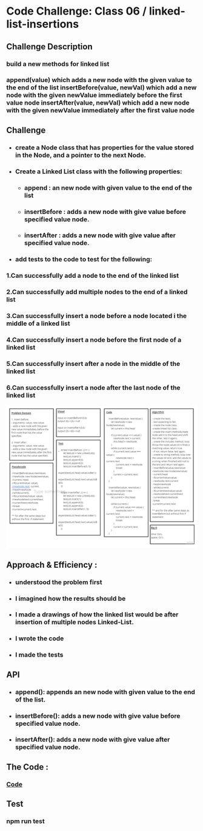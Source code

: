 # Code Challenge: Class 06 / linked-list-insertions 

## Challenge Description
### build a new methods for linked list

### append(value) which adds a new node with the given value to the end of the list insertBefore(value, newVal) which add a new node with the given newValue immediately before the first value node insertAfter(value, newVal) which add a new node with the given newValue immediately after the first value node


## Challenge 

* ### create a Node class that has properties for the value stored in the Node, and a pointer to the next Node.

* ### Create a Linked List class with the following properties:

    * ### append : an new node with given value to the end of the list
    * ### insertBefore : adds a new node with give value before specified value node.
    * ### insertAfter : adds a new node with give value after specified value node.


* ### add tests to the code to test for the following:
### 1.Can successfully add a node to the end of the linked list
### 2.Can successfully add multiple nodes to the end of a linked list
### 3.Can successfully insert a node before a node located i the middle of a linked list
### 4.Can successfully insert a node before the first node of a linked list
### 5.Can successfully insert after a node in the middle of the linked list
### 6.Can successfully insert a node after the last node of the linked list



![img](./images/code06.jpg)






## Approach & Efficiency :

* ###  understood the problem first
* ### I imagined how the results should be
* ### I made a drawings of how the linked list would be after insertion of multiple nodes Linked-List.
* ### I wrote the code
* ### I made the tests

## API
* ### append(): appends an new node with given value to the end of the list.

* ### insertBefore(): adds a new node with give value before specified value node.

* ### insertAfter(): adds a new node with give value after specified value node.

## The Code :
### [Code](https://github.com/saleem-ux/401-data-structures-and-algorithms/tree/main/linked-list-insertions)

## Test
### npm run test 

